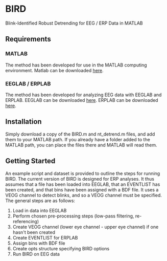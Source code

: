 # BIRD
Blink-Identified Robust Detrending for EEG / ERP Data in MATLAB

## Requirements
### MATLAB
The method has been developed for use in the MATLAB computing environment. Matlab can be downloaded [here](https://www.mathworks.com/products/matlab.html).
### EEGLAB / ERPLAB
The method has been developed for analyzing EEG data with EEGLAB and ERPLAB. EEGLAB can be downloaded [here](https://sccn.ucsd.edu/eeglab/download.php). ERPLAB can be downloaded [here](https://github.com/lucklab/erplab/releases).

## Installation

Simply download a copy of the BIRD.m and nt_detrend.m files, and add them to your MATLAB path. If you already have a folder added to the MATLAB path, you can place the files there and MATLAB will read them.

## Getting Started

An example script and dataset is provided to outline the steps for running BIRD. The current version of BIRD is designed for ERP analyses. It thus assumes that a file has been loaded into EEGLAB, that an EVENTLIST has been created, and that bins have been assigned with a BDF file. It uses a VEOG channel to detect blinks, and so a VEOG channel must be specified. The general steps are as follows:

1. Load in data into EEGLAB
2. Perform chosen pre-processing steps (low-pass filtering, re-referencing)
3. Create VEOG channel (lower eye channel - upper eye channel) if one hasn't been created
4. Create EVENTLIST for ERPLAB
5. Assign bins with BDF file
6. Create opts structure specifying BIRD options
7. Run BIRD on EEG data
